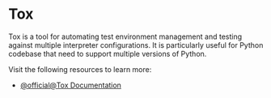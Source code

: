 # Tox

Tox is a tool for automating test environment management and testing against multiple interpreter configurations. It is particularly useful for Python codebase that need to support multiple versions of Python.

Visit the following resources to learn more:

- [@official@Tox Documentation](https://tox.wiki/en/)